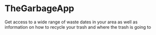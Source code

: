 # TheGarbageApp
Get access to a wide range of waste dates in your area as well as information on how to recycle your trash and where the trash is going to
